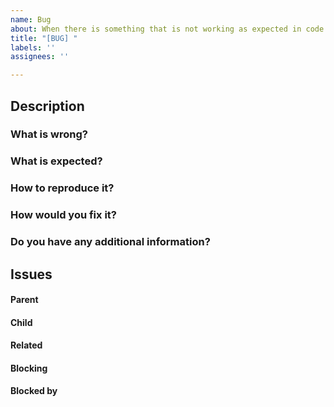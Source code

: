 ```yaml
---
name: Bug
about: When there is something that is not working as expected in code or other places
title: "[BUG] "
labels: ''
assignees: ''

---
```


## Description
<!-- In questions below, please be as detailed as possible. The more information you provide, the better for issue assignees. -->

### What is wrong?
<!-- Provide detailed information about what is wrong. -->



### What is expected?
<!-- Describe what you expected. -->



### How to reproduce it?
<!--
If you know how to reproduce it, describe it step by step via numbered list like:

1) Open X
2) Run Y
3) See Z
 -->



### How would you fix it?
<!-- If you know how to fix it or you have any suggestions or tips, please provide. -->



### Do you have any additional information?
<!-- If you have anything else related to the issue, please provide. -->



##  Issues
<!--
If it is possible, link issues via task lists sorted by issue numbers like:

- [ ] #1 [BUG] X is not working
- [ ] #2 [DESIGN] Design for X
-->

#### Parent



#### Child



#### Related



#### Blocking
<!-- This issue is blocking other issues. Once this issue is done, we can work on the other issues. -->



#### Blocked by
<!-- This issue is blocked by other issues. Once the other issues are done, we can work on this issue. -->
